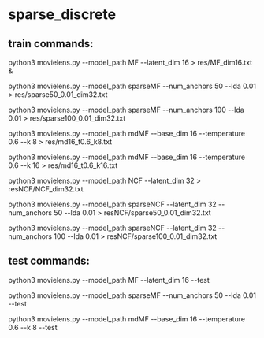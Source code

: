 # sparse_discrete

## train commands:

python3 movielens.py --model_path MF --latent_dim 16 > res/MF_dim16.txt &

python3 movielens.py --model_path sparseMF --num_anchors 50 --lda 0.01 > res/sparse50_0.01_dim32.txt

python3 movielens.py --model_path sparseMF --num_anchors 100 --lda 0.01 > res/sparse100_0.01_dim32.txt

python3 movielens.py --model_path mdMF --base_dim 16 --temperature 0.6 --k 8 > res/md16_t0.6_k8.txt

python3 movielens.py --model_path mdMF --base_dim 16 --temperature 0.6 --k 16 > res/md16_t0.6_k16.txt

python3 movielens.py --model_path NCF --latent_dim 32 > resNCF/NCF_dim32.txt

python3 movielens.py --model_path sparseNCF --latent_dim 32 --num_anchors 50 --lda 0.01 > resNCF/sparse50_0.01_dim32.txt

python3 movielens.py --model_path sparseNCF --latent_dim 32 --num_anchors 100 --lda 0.01 > resNCF/sparse100_0.01_dim32.txt

## test commands:

python3 movielens.py --model_path MF --latent_dim 16 --test

python3 movielens.py --model_path sparseMF --num_anchors 50 --lda 0.01 --test

python3 movielens.py --model_path mdMF --base_dim 16 --temperature 0.6 --k 8 --test

